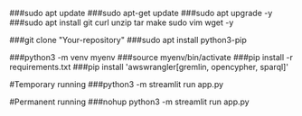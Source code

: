 
###sudo apt update
###sudo apt-get update
###sudo apt upgrade -y
###sudo apt install git curl unzip tar make sudo vim wget -y

###git clone "Your-repository"
###sudo apt install python3-pip

###python3 -m venv myenv
###source myenv/bin/activate
###pip install -r requirements.txt
###pip install 'awswrangler[gremlin, opencypher, sparql]'

#Temporary running
###python3 -m streamlit run app.py

#Permanent running
###nohup python3 -m streamlit run app.py

